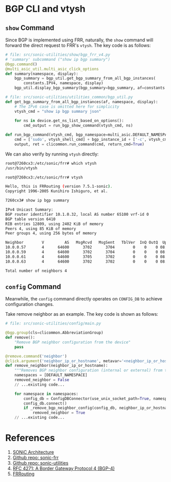 # BGP CLI and vtysh

## `show` Command

Since BGP is implemented using FRR, naturally, the `show` command will forward the direct request to FRR's `vtysh`. The key code is as follows:

```python
# file: src/sonic-utilities/show/bgp_frr_v4.py
# 'summary' subcommand ("show ip bgp summary")
@bgp.command()
@multi_asic_util.multi_asic_click_options
def summary(namespace, display):
    bgp_summary = bgp_util.get_bgp_summary_from_all_bgp_instances(
        constants.IPV4, namespace, display)
    bgp_util.display_bgp_summary(bgp_summary=bgp_summary, af=constants.IPV4)

# file: src/sonic-utilities/utilities_common/bgp_util.py
def get_bgp_summary_from_all_bgp_instances(af, namespace, display):
    # The IPv6 case is omitted here for simplicity
    vtysh_cmd = "show ip bgp summary json"
    
    for ns in device.get_ns_list_based_on_options():
        cmd_output = run_bgp_show_command(vtysh_cmd, ns)

def run_bgp_command(vtysh_cmd, bgp_namespace=multi_asic.DEFAULT_NAMESPACE, vtysh_shell_cmd=constants.VTYSH_COMMAND):
    cmd = ['sudo', vtysh_shell_cmd] + bgp_instance_id + ['-c', vtysh_cmd]
    output, ret = clicommon.run_command(cmd, return_cmd=True)
```

We can also verify by running `vtysh` directly:

```bash
root@7260cx3:/etc/sonic/frr# which vtysh
/usr/bin/vtysh

root@7260cx3:/etc/sonic/frr# vtysh

Hello, this is FRRouting (version 7.5.1-sonic).
Copyright 1996-2005 Kunihiro Ishiguro, et al.

7260cx3# show ip bgp summary

IPv4 Unicast Summary:
BGP router identifier 10.1.0.32, local AS number 65100 vrf-id 0
BGP table version 6410
RIB entries 12809, using 2402 KiB of memory
Peers 4, using 85 KiB of memory
Peer groups 4, using 256 bytes of memory

Neighbor        V         AS   MsgRcvd   MsgSent   TblVer  InQ OutQ  Up/Down State/PfxRcd   PfxSnt
10.0.0.57       4      64600      3702      3704        0    0    0 08:15:03         6401     6406
10.0.0.59       4      64600      3702      3704        0    0    0 08:15:03         6401     6406
10.0.0.61       4      64600      3705      3702        0    0    0 08:15:03         6401     6406
10.0.0.63       4      64600      3702      3702        0    0    0 08:15:03         6401     6406

Total number of neighbors 4
```

## `config` Command

Meanwhile, the `config` command directly operates on `CONFIG_DB` to achieve configuration changes. 

Take remove neighbor as an example. The key code is shown as follows:

```python
# file: src/sonic-utilities/config/main.py

@bgp.group(cls=clicommon.AbbreviationGroup)
def remove():
    "Remove BGP neighbor configuration from the device"
    pass

@remove.command('neighbor')
@click.argument('neighbor_ip_or_hostname', metavar='<neighbor_ip_or_hostname>', required=True)
def remove_neighbor(neighbor_ip_or_hostname):
    """Removes BGP neighbor configuration (internal or external) from the device"""
    namespaces = [DEFAULT_NAMESPACE]
    removed_neighbor = False
    // ...existing code...

    for namespace in namespaces:
        config_db = ConfigDBConnector(use_unix_socket_path=True, namespace=namespace)
        config_db.connect()
        if _remove_bgp_neighbor_config(config_db, neighbor_ip_or_hostname):
            removed_neighbor = True
    // ...existing code...
```

# References

1. [SONiC Architecture][SONiCArch]  
2. [Github repo: sonic-frr][SONiCFRR]  
3. [Github repo: sonic-utilities][SONiCUtil]  
4. [RFC 4271: A Border Gateway Protocol 4 (BGP-4)][BGP]  
5. [FRRouting][FRRouting]  

[SONiCArch]: https://github.com/sonic-net/SONiC/wiki/Architecture  
[SONiCFRR]: https://github.com/sonic-net/sonic-frr  
[SONiCUtil]: https://github.com/sonic-net/sonic-utilities  
[BGP]: https://datatracker.ietf.org/doc/html/rfc4271  
[FRRouting]: https://frrouting.org/